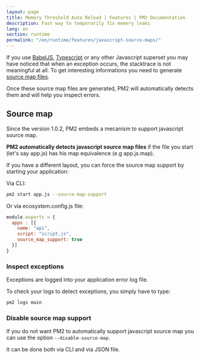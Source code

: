 ```yaml
---
layout: page
title: Memory Threshold Auto Reload | Features | PM2 Documentation
description: Fast way to temporarily fix memory leaks
lang: en
section: runtime
permalink: "/en/runtime/features/javascript-source-maps/"
---
```


If you use [BabelJS](https://babeljs.io/), [Typescript](http://www.typescriptlang.org/) or any other Javascript superset you may have noticed that when an exception occurs, the stacktrace is not meaningful at all. To get interesting informations you need to generate [source map files](http://www.html5rocks.com/en/tutorials/developertools/sourcemaps/).

Once these source map files are generated, PM2 will automatically detects them and will help you inspect errors.

## Source map

Since the version 1.0.2, PM2 embeds a mecanism to support javascript source map.

**PM2 automatically detects javascript source map files** if the file you start (let's say app.js) has his map equivalence (e.g app.js.map).

If you have a different layout, you can force the source map support by starting your application:

Via CLI:

```bash
pm2 start app.js --source-map-support
```

Or via ecosystem.config.js file:

```javascript
module.exports = {
  apps : [{
    name: "api",
    script: "script.js",
    source_map_support: true
  }]
}
```

### Inspect exceptions

Exceptions are logged into your application error log file.

To check your logs to detect exceptions, you simply have to type:

```bash
pm2 logs main
```

### Disable source map support

If you do not want PM2 to automatically support javascript source map you can use the option `--disable-source-map`.

It can be done both via CLI and via JSON file.

